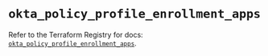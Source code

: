 # `okta_policy_profile_enrollment_apps`

Refer to the Terraform Registry for docs: [`okta_policy_profile_enrollment_apps`](https://registry.terraform.io/providers/okta/okta/4.14.0/docs/resources/policy_profile_enrollment_apps).
